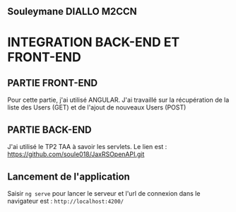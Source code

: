 ## Souleymane DIALLO M2CCN

# INTEGRATION BACK-END ET FRONT-END

## PARTIE FRONT-END
Pour cette partie, j'ai utilisé ANGULAR. J'ai travaillé sur la récupération de la liste des Users (GET)
et de l'ajout de nouveaux Users (POST)

## PARTIE BACK-END
J'ai utilisé le TP2 TAA à savoir les servlets. Le lien est : https://github.com/soule018/JaxRSOpenAPI.git

## Lancement de l'application

Saisir `ng serve` pour lancer le serveur et l'url de connexion dans le navigateur est : `http://localhost:4200/`


